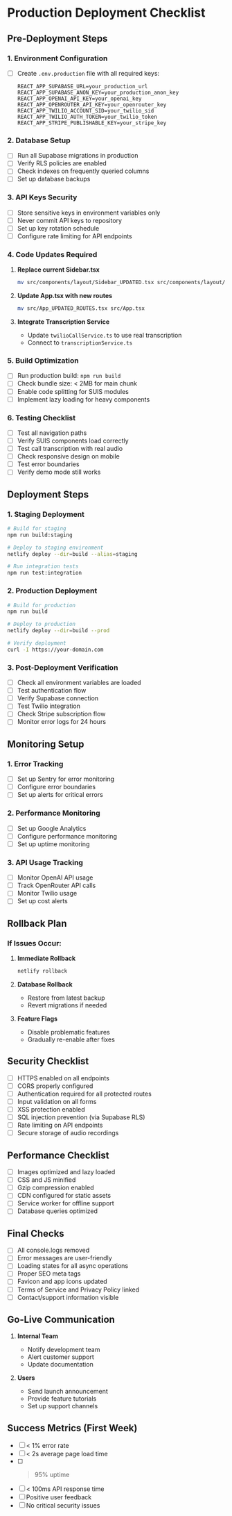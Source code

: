 # Production Deployment Checklist

## Pre-Deployment Steps

### 1. Environment Configuration
- [ ] Create `.env.production` file with all required keys:
  ```env
  REACT_APP_SUPABASE_URL=your_production_url
  REACT_APP_SUPABASE_ANON_KEY=your_production_anon_key
  REACT_APP_OPENAI_API_KEY=your_openai_key
  REACT_APP_OPENROUTER_API_KEY=your_openrouter_key
  REACT_APP_TWILIO_ACCOUNT_SID=your_twilio_sid
  REACT_APP_TWILIO_AUTH_TOKEN=your_twilio_token
  REACT_APP_STRIPE_PUBLISHABLE_KEY=your_stripe_key
  ```

### 2. Database Setup
- [ ] Run all Supabase migrations in production
- [ ] Verify RLS policies are enabled
- [ ] Check indexes on frequently queried columns
- [ ] Set up database backups

### 3. API Keys Security
- [ ] Store sensitive keys in environment variables only
- [ ] Never commit API keys to repository
- [ ] Set up key rotation schedule
- [ ] Configure rate limiting for API endpoints

### 4. Code Updates Required
1. **Replace current Sidebar.tsx**
   ```bash
   mv src/components/layout/Sidebar_UPDATED.tsx src/components/layout/Sidebar.tsx
   ```

2. **Update App.tsx with new routes**
   ```bash
   mv src/App_UPDATED_ROUTES.tsx src/App.tsx
   ```

3. **Integrate Transcription Service**
   - Update `twilioCallService.ts` to use real transcription
   - Connect to `transcriptionService.ts`

### 5. Build Optimization
- [ ] Run production build: `npm run build`
- [ ] Check bundle size: < 2MB for main chunk
- [ ] Enable code splitting for SUIS modules
- [ ] Implement lazy loading for heavy components

### 6. Testing Checklist
- [ ] Test all navigation paths
- [ ] Verify SUIS components load correctly
- [ ] Test call transcription with real audio
- [ ] Check responsive design on mobile
- [ ] Test error boundaries
- [ ] Verify demo mode still works

## Deployment Steps

### 1. Staging Deployment
```bash
# Build for staging
npm run build:staging

# Deploy to staging environment
netlify deploy --dir=build --alias=staging

# Run integration tests
npm run test:integration
```

### 2. Production Deployment
```bash
# Build for production
npm run build

# Deploy to production
netlify deploy --dir=build --prod

# Verify deployment
curl -I https://your-domain.com
```

### 3. Post-Deployment Verification
- [ ] Check all environment variables are loaded
- [ ] Test authentication flow
- [ ] Verify Supabase connection
- [ ] Test Twilio integration
- [ ] Check Stripe subscription flow
- [ ] Monitor error logs for 24 hours

## Monitoring Setup

### 1. Error Tracking
- [ ] Set up Sentry for error monitoring
- [ ] Configure error boundaries
- [ ] Set up alerts for critical errors

### 2. Performance Monitoring
- [ ] Set up Google Analytics
- [ ] Configure performance monitoring
- [ ] Set up uptime monitoring

### 3. API Usage Tracking
- [ ] Monitor OpenAI API usage
- [ ] Track OpenRouter API calls
- [ ] Monitor Twilio usage
- [ ] Set up cost alerts

## Rollback Plan

### If Issues Occur:
1. **Immediate Rollback**
   ```bash
   netlify rollback
   ```

2. **Database Rollback**
   - Restore from latest backup
   - Revert migrations if needed

3. **Feature Flags**
   - Disable problematic features
   - Gradually re-enable after fixes

## Security Checklist

- [ ] HTTPS enabled on all endpoints
- [ ] CORS properly configured
- [ ] Authentication required for all protected routes
- [ ] Input validation on all forms
- [ ] XSS protection enabled
- [ ] SQL injection prevention (via Supabase RLS)
- [ ] Rate limiting on API endpoints
- [ ] Secure storage of audio recordings

## Performance Checklist

- [ ] Images optimized and lazy loaded
- [ ] CSS and JS minified
- [ ] Gzip compression enabled
- [ ] CDN configured for static assets
- [ ] Service worker for offline support
- [ ] Database queries optimized

## Final Checks

- [ ] All console.logs removed
- [ ] Error messages are user-friendly
- [ ] Loading states for all async operations
- [ ] Proper SEO meta tags
- [ ] Favicon and app icons updated
- [ ] Terms of Service and Privacy Policy linked
- [ ] Contact/support information visible

## Go-Live Communication

1. **Internal Team**
   - Notify development team
   - Alert customer support
   - Update documentation

2. **Users**
   - Send launch announcement
   - Provide feature tutorials
   - Set up support channels

## Success Metrics (First Week)

- [ ] < 1% error rate
- [ ] < 2s average page load time
- [ ] > 95% uptime
- [ ] < 100ms API response time
- [ ] Positive user feedback
- [ ] No critical security issues
